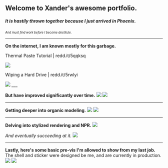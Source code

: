 ## **Welcome to Xander's awesome portfolio.**

##### It is hastily thrown together because I just arrived in Phoenix.

<sub><sup>*And must find work before I become destitute.*</sup></sub>
___


**On the internet, I am known mostly for this garbage.**

Thermal Paste Tutorial | redd.it/5qqksq

<img src="https://i.imgur.com/udcnqMJ.gif"/>


Wiping a Hard Drive | redd.it/5rwlyi

<img src="https://i.imgur.com/XVQ2sIX.gif"/>
___


**But have improved significantly over time.**
<img src="https://i.imgur.com/qCaqUeQ.png">
<img src="https://i.imgur.com/TZDZCnZ.png">
___


**Getting deeper into organic modeling.**
<img src="https://i.imgur.com/8LZ8nV0.png">
<img src="https://i.imgur.com/kZ7kXmK.png">
___


**Delving into stylized rendering and NPR.**
<img src="https://i.imgur.com/b0jyvjJ.png">

*And eventually succeeding at it.*
<img src="https://i.imgur.com/vfNhutL.png">
___


**Lastly, here's some basic pre-vis I'm allowed to show from my last job.**
The shell and sticker were designed be me, and are currently in production.
<img src="https://i.imgur.com/iVbmIlw.png">
<img src="https://i.imgur.com/WHmdNND.png">
